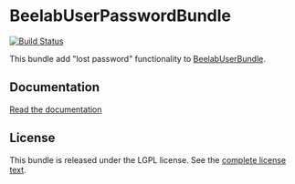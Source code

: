 BeelabUserPasswordBundle
========================

[![Build Status](https://travis-ci.org/Bee-Lab/BeelabUserPasswordBundle.png?branch=master)](https://travis-ci.org/Bee-Lab/BeelabUserPasswordBundle)

This bundle add "lost password" functionality to [BeelabUserBundle](https://github.com/Bee-Lab/BeelabUserBundle).

Documentation
-------------

[Read the documentation](Resources/doc/index.md)

License
-------

This bundle is released under the LGPL license. See the [complete license text](Resources/meta/LICENSE).
